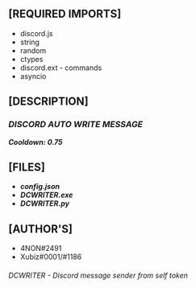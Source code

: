 ## [REQUIRED IMPORTS]

- discord.js
- string
- random
- ctypes
- discord.ext - commands
- asyncio

## [DESCRIPTION]

### ***DISCORD AUTO WRITE MESSAGE*** ###
***Cooldown: 0.75***

## [FILES]
- ***config.json***
- ***DCWRITER.exe***
- ***DCWRITER.py*** 

## [AUTHOR'S]

- 4NON#2491
- Xubiz#0001/#1186

###### DCWRITER - Discord message sender from self token

